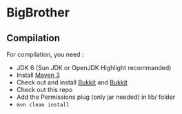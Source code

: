 BigBrother
===========


Compilation
-----------

For compilation, you need :

* JDK 6 (Sun JDK or OpenJDK Highlight recommanded)
* Install [Maven 3](http://maven.apache.org/download.html)
* Check out and install [Bukkit](http://github.com/Bukkit/Bukkit) and [Bukkit](http://github.com/Bukkit/CraftBukkit)
* Check out this repo 
* Add the Permissions plug (only jar needed) in lib/ folder
* `mvn clean install`
